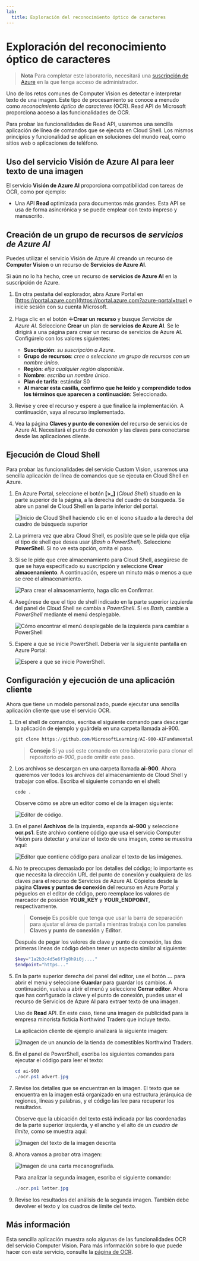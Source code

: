 ```yaml
---
lab:
  title: Exploración del reconocimiento óptico de caracteres
---
```


# Exploración del reconocimiento óptico de caracteres

> **Nota** Para completar este laboratorio, necesitará una [suscripción de Azure](https://azure.microsoft.com/free?azure-portal=true) en la que tenga acceso de administrador.

Uno de los retos comunes de Computer Vision es detectar e interpretar texto de una imagen. Este tipo de procesamiento se conoce a menudo como *reconocimiento óptico de caracteres* (OCR). Read API de Microsoft proporciona acceso a las funcionalidades de OCR. 

Para probar las funcionalidades de Read API, usaremos una sencilla aplicación de línea de comandos que se ejecuta en Cloud Shell. Los mismos principios y funcionalidad se aplican en soluciones del mundo real, como sitios web o aplicaciones de teléfono.

## Uso del servicio Visión de Azure AI para leer texto de una imagen

El servicio **Visión de Azure AI** proporciona compatibilidad con tareas de OCR, como por ejemplo:

- Una API **Read** optimizada para documentos más grandes. Esta API se usa de forma asincrónica y se puede emplear con texto impreso y manuscrito.

## Creación de un grupo de recursos de *servicios de Azure AI*

Puedes utilizar el servicio Visión de Azure AI creando un recurso de **Computer Vision** o un recurso de **Servicios de Azure AI**.

Si aún no lo ha hecho, cree un recurso de **servicios de Azure AI** en la suscripción de Azure.

1. En otra pestaña del explorador, abra Azure Portal en [https://portal.azure.com](https://portal.azure.com?azure-portal=true) e inicie sesión con su cuenta Microsoft.

1. Haga clic en el botón **&#65291;Crear un recurso** y busque *Servicios de Azure AI*. Seleccione **Crear** un plan de **servicios de Azure AI**. Se le dirigirá a una página para crear un recurso de servicios de Azure AI. Configúrelo con los valores siguientes:
    - **Suscripción**: *su suscripción a Azure*.
    - **Grupo de recursos**: *cree o seleccione un grupo de recursos con un nombre único*.
    - **Región**: *elija cualquier región disponible*.
    - **Nombre**: *escriba un nombre único*.
    - **Plan de tarifa**: estándar S0
    - **Al marcar esta casilla, confirmo que he leído y comprendido todos los términos que aparecen a continuación**: Seleccionado.

1. Revise y cree el recurso y espere a que finalice la implementación. A continuación, vaya al recurso implementado.

1. Vea la página **Claves y punto de conexión** del recurso de servicios de Azure AI. Necesitará el punto de conexión y las claves para conectarse desde las aplicaciones cliente.

## Ejecución de Cloud Shell

Para probar las funcionalidades del servicio Custom Vision, usaremos una sencilla aplicación de línea de comandos que se ejecuta en Cloud Shell en Azure.

1. En Azure Portal, seleccione el botón **[>_]** (*Cloud Shell*) situado en la parte superior de la página, a la derecha del cuadro de búsqueda. Se abre un panel de Cloud Shell en la parte inferior del portal. 

    ![Inicio de Cloud Shell haciendo clic en el icono situado a la derecha del cuadro de búsqueda superior](media/read-text-computer-vision/powershell-portal-guide-1.png)

1. La primera vez que abra Cloud Shell, es posible que se le pida que elija el tipo de shell que desea usar (*Bash* o *PowerShell*). Seleccione **PowerShell**. Si no ve esta opción, omita el paso.  

1. Si se le pide que cree almacenamiento para Cloud Shell, asegúrese de que se haya especificado su suscripción y seleccione **Crear almacenamiento**. A continuación, espere un minuto más o menos a que se cree el almacenamiento.

    ![Para crear el almacenamiento, haga clic en Confirmar.](media/read-text-computer-vision/powershell-portal-guide-2.png)

1. Asegúrese de que el tipo de shell indicado en la parte superior izquierda del panel de Cloud Shell se cambia a *PowerShell*. Si es *Bash*, cambie a *PowerShell* mediante el menú desplegable.

    ![Cómo encontrar el menú desplegable de la izquierda para cambiar a PowerShell](media/read-text-computer-vision/powershell-portal-guide-3.png) 

1. Espere a que se inicie PowerShell. Debería ver la siguiente pantalla en Azure Portal:  

    ![Espere a que se inicie PowerShell.](media/read-text-computer-vision/powershell-prompt.png) 

## Configuración y ejecución de una aplicación cliente

Ahora que tiene un modelo personalizado, puede ejecutar una sencilla aplicación cliente que use el servicio OCR.

1. En el shell de comandos, escriba el siguiente comando para descargar la aplicación de ejemplo y guárdela en una carpeta llamada ai-900.

    ```PowerShell
    git clone https://github.com/MicrosoftLearning/AI-900-AIFundamentals ai-900
    ```

    >**Consejo** Si ya usó este comando en otro laboratorio para clonar el repositorio *ai-900*, puede omitir este paso.

1. Los archivos se descargan en una carpeta llamada **ai-900**. Ahora queremos ver todos los archivos del almacenamiento de Cloud Shell y trabajar con ellos. Escriba el siguiente comando en el shell:

    ```PowerShell
    code .
    ```

    Observe cómo se abre un editor como el de la imagen siguiente: 

    ![Editor de código.](media/read-text-computer-vision/powershell-portal-guide-4.png)

1. En el panel **Archivos** de la izquierda, expanda **ai-900** y seleccione **ocr.ps1**. Este archivo contiene código que usa el servicio Computer Vision para detectar y analizar el texto de una imagen, como se muestra aquí:

    ![Editor que contiene código para analizar el texto de las imágenes.](media/read-text-computer-vision/ocr-code.png)

1. No te preocupes demasiado por los detalles del código; lo importante es que necesita la dirección URL del punto de conexión y cualquiera de las claves para el recurso de Servicios de Azure AI. Cópielos desde la página **Claves y puntos de conexión** del recurso en Azure Portal y péguelos en el editor de código, pero reemplace los valores de marcador de posición **YOUR_KEY** y **YOUR_ENDPOINT**, respectivamente.

    > **Consejo** Es posible que tenga que usar la barra de separación para ajustar el área de pantalla mientras trabaja con los paneles **Claves y punto de conexión** y **Editor**.

    Después de pegar los valores de clave y punto de conexión, las dos primeras líneas de código deben tener un aspecto similar al siguiente:

    ```PowerShell
    $key="1a2b3c4d5e6f7g8h9i0j...."    
    $endpoint="https..."
    ```

1. En la parte superior derecha del panel del editor, use el botón **...** para abrir el menú y seleccione **Guardar** para guardar los cambios. A continuación, vuelva a abrir el menú y seleccione **Cerrar editor**. Ahora que has configurado la clave y el punto de conexión, puedes usar el recurso de Servicios de Azure AI para extraer texto de una imagen.

    Uso de **Read** API. En este caso, tiene una imagen de publicidad para la empresa minorista ficticia Northwind Traders que incluye texto.

    La aplicación cliente de ejemplo analizará la siguiente imagen:

    ![Imagen de un anuncio de la tienda de comestibles Northwind Traders.](media/read-text-computer-vision/advert.jpg)

1. En el panel de PowerShell, escriba los siguientes comandos para ejecutar el código para leer el texto:

    ```PowerShell
    cd ai-900
    ./ocr.ps1 advert.jpg
    ```

1. Revise los detalles que se encuentran en la imagen. El texto que se encuentra en la imagen está organizado en una estructura jerárquica de regiones, líneas y palabras, y el código las lee para recuperar los resultados.

    Observe que la ubicación del texto está indicada por las coordenadas de la parte superior izquierda, y el ancho y el alto de un *cuadro de límite*, como se muestra aquí:

    ![Imagen del texto de la imagen descrita](media/read-text-computer-vision/lab-05-bounding-boxes.png)

1. Ahora vamos a probar otra imagen:

    ![Imagen de una carta mecanografiada.](media/read-text-computer-vision/letter.jpg)

    Para analizar la segunda imagen, escriba el siguiente comando:

    ```PowerShell
    ./ocr.ps1 letter.jpg
    ```

1. Revise los resultados del análisis de la segunda imagen. También debe devolver el texto y los cuadros de límite del texto.

## Más información

Esta sencilla aplicación muestra solo algunas de las funcionalidades OCR del servicio Computer Vision. Para más información sobre lo que puede hacer con este servicio, consulte la [página de OCR](https://docs.microsoft.com/azure/cognitive-services/computer-vision/overview-ocr).
